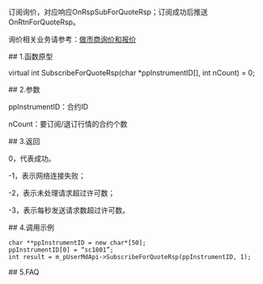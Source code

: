 <p>订阅询价，对应响应OnRspSubForQuoteRsp；订阅成功后推送OnRtnForQuoteRsp。</p>
<p>询价相关业务请参考：<a href="../../../QTYWGZ/BJHXJ/">做市商询价和报价</a></p>
<span class="anchor" id="669afd33-13cc-450b-a905-25a57ccdddaa"></span>
## 1.函数原型
<p>virtual int SubscribeForQuoteRsp(char *ppInstrumentID[], int nCount) = 0;</p>
<span class="anchor" id="30d83d0a-ed32-4761-9530-c498942d61ef"></span>
## 2.参数
<p>ppInstrumentID：合约ID</p>
<p>nCount：要订阅/退订行情的合约个数</p>
<span class="anchor" id="2a179fc6-aad4-484f-9949-f77e20c40540"></span>
## 3.返回
<p>0，代表成功。</p>
<p>-1，表示网络连接失败；</p>
<p>-2，表示未处理请求超过许可数；</p>
<p>-3，表示每秒发送请求数超过许可数。</p>
<span class="anchor" id="5e75badb-7bda-4218-86a2-3b97cddc6320"></span>
## 4.调用示例
<pre><code>char **ppInstrumentID = new char*[50]; 
ppInstrumentID[0] = “sc1801”;
int result = m_pUserMdApi-&gt;SubscribeForQuoteRsp(ppInstrumentID, 1);
</code></pre>
<span class="anchor" id="0d2c088d-410e-4b12-a205-568437e6cf3e"></span>
## 5.FAQ
